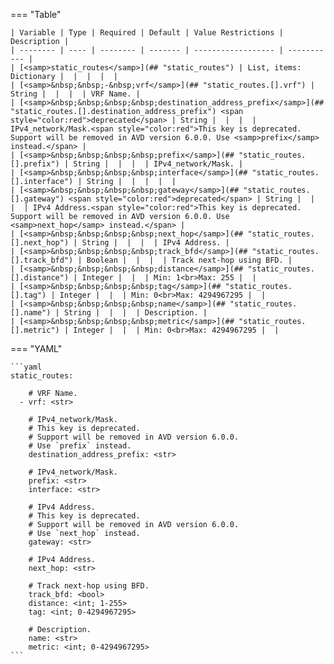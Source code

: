 <!--
  ~ Copyright (c) 2025 Arista Networks, Inc.
  ~ Use of this source code is governed by the Apache License 2.0
  ~ that can be found in the LICENSE file.
  -->
=== "Table"

    | Variable | Type | Required | Default | Value Restrictions | Description |
    | -------- | ---- | -------- | ------- | ------------------ | ----------- |
    | [<samp>static_routes</samp>](## "static_routes") | List, items: Dictionary |  |  |  |  |
    | [<samp>&nbsp;&nbsp;-&nbsp;vrf</samp>](## "static_routes.[].vrf") | String |  |  |  | VRF Name. |
    | [<samp>&nbsp;&nbsp;&nbsp;&nbsp;destination_address_prefix</samp>](## "static_routes.[].destination_address_prefix") <span style="color:red">deprecated</span> | String |  |  |  | IPv4_network/Mask.<span style="color:red">This key is deprecated. Support will be removed in AVD version 6.0.0. Use <samp>prefix</samp> instead.</span> |
    | [<samp>&nbsp;&nbsp;&nbsp;&nbsp;prefix</samp>](## "static_routes.[].prefix") | String |  |  |  | IPv4_network/Mask. |
    | [<samp>&nbsp;&nbsp;&nbsp;&nbsp;interface</samp>](## "static_routes.[].interface") | String |  |  |  |  |
    | [<samp>&nbsp;&nbsp;&nbsp;&nbsp;gateway</samp>](## "static_routes.[].gateway") <span style="color:red">deprecated</span> | String |  |  |  | IPv4 Address.<span style="color:red">This key is deprecated. Support will be removed in AVD version 6.0.0. Use <samp>next_hop</samp> instead.</span> |
    | [<samp>&nbsp;&nbsp;&nbsp;&nbsp;next_hop</samp>](## "static_routes.[].next_hop") | String |  |  |  | IPv4 Address. |
    | [<samp>&nbsp;&nbsp;&nbsp;&nbsp;track_bfd</samp>](## "static_routes.[].track_bfd") | Boolean |  |  |  | Track next-hop using BFD. |
    | [<samp>&nbsp;&nbsp;&nbsp;&nbsp;distance</samp>](## "static_routes.[].distance") | Integer |  |  | Min: 1<br>Max: 255 |  |
    | [<samp>&nbsp;&nbsp;&nbsp;&nbsp;tag</samp>](## "static_routes.[].tag") | Integer |  |  | Min: 0<br>Max: 4294967295 |  |
    | [<samp>&nbsp;&nbsp;&nbsp;&nbsp;name</samp>](## "static_routes.[].name") | String |  |  |  | Description. |
    | [<samp>&nbsp;&nbsp;&nbsp;&nbsp;metric</samp>](## "static_routes.[].metric") | Integer |  |  | Min: 0<br>Max: 4294967295 |  |

=== "YAML"

    ```yaml
    static_routes:

        # VRF Name.
      - vrf: <str>

        # IPv4_network/Mask.
        # This key is deprecated.
        # Support will be removed in AVD version 6.0.0.
        # Use `prefix` instead.
        destination_address_prefix: <str>

        # IPv4_network/Mask.
        prefix: <str>
        interface: <str>

        # IPv4 Address.
        # This key is deprecated.
        # Support will be removed in AVD version 6.0.0.
        # Use `next_hop` instead.
        gateway: <str>

        # IPv4 Address.
        next_hop: <str>

        # Track next-hop using BFD.
        track_bfd: <bool>
        distance: <int; 1-255>
        tag: <int; 0-4294967295>

        # Description.
        name: <str>
        metric: <int; 0-4294967295>
    ```
